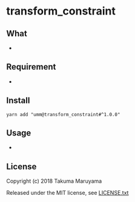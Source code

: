 # transform_constraint

## What

* 

## Requirement

* 

## Install

```shell
yarn add "umm@transform_constraint#^1.0.0"
```

## Usage

* 

## License

Copyright (c) 2018 Takuma Maruyama

Released under the MIT license, see [LICENSE.txt](LICENSE.txt)

